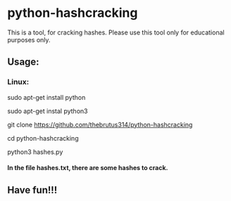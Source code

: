 # python-hashcracking

This is a tool, for cracking hashes.
Please use this tool only for educational purposes only.

## Usage:
### Linux:

sudo apt-get install python

sudo apt-get instal python3

git clone https://github.com/thebrutus314/python-hashcracking

cd python-hashcracking

python3 hashes.py


#### In the file hashes.txt, there are some hashes to crack.

## Have fun!!!
